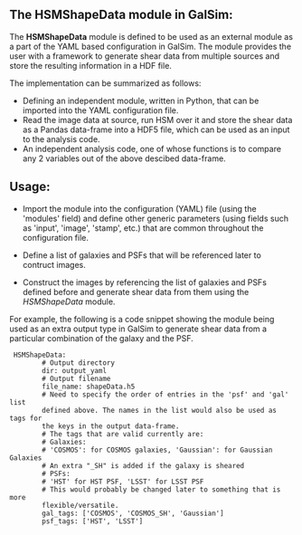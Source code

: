 ## The HSMShapeData module in GalSim:

The **HSMShapeData** module is defined to be used as an external module as a part of the YAML based configuration in GalSim. The module provides the user with a framework to generate shear data from multiple sources and store the resulting information in a HDF file.

The implementation can be summarized as follows:

* Defining an independent module, written in Python, that can be imported into the YAML configuration file.
* Read the image data at source, run HSM over it and store the shear data as a Pandas data-frame into a HDF5 file, which can be used as an input to the analysis code.
* An independent analysis code, one of whose functions is to compare any 2 variables out of the above descibed data-frame.


## Usage:

* Import the module into the configuration (YAML) file (using the 'modules' field) and define other generic parameters (using fields such as 'input', 'image', 'stamp', etc.) that are common throughout the configuration file.

* Define a list of galaxies and PSFs that will be referenced later to contruct images.

* Construct the images by referencing the list of galaxies and PSFs defined before and generate shear data from them using the *HSMShapeData* module.  

For example, the following is a code snippet showing the module being used as an extra output type in GalSim to generate shear data from a particular combination of the galaxy and the PSF.

```
 HSMShapeData: 
 		# Output directory
        dir: output_yaml 
        # Output filename
        file_name: shapeData.h5 
        # Need to specify the order of entries in the 'psf' and 'gal' list 
        defined above. The names in the list would also be used as tags for 
        the keys in the output data-frame.
        # The tags that are valid currently are:
        # Galaxies:
        # 'COSMOS': for COSMOS galaxies, 'Gaussian': for Gaussian Galaxies
        # An extra "_SH" is added if the galaxy is sheared
        # PSFs:
        # 'HST' for HST PSF, 'LSST' for LSST PSF
        # This would probably be changed later to something that is more 
        flexible/versatile.
        gal_tags: ['COSMOS', 'COSMOS_SH', 'Gaussian']
        psf_tags: ['HST', 'LSST']


```